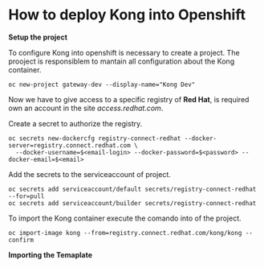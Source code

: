 # How to deploy Kong into Openshift

**Setup the project**

To configure Kong into openshift is necessary to create a project. The prooject is responsiblem to mantain all configuration about the Kong container.

````
oc new-project gateway-dev --display-name="Kong Dev"
````

Now we have to give access to a specific registry of **Red Hat**, is required own an account in the site _access.redhat.com_.

Create a secret to authorize the registry.
````
oc secrets new-dockercfg registry-connect-redhat --docker-server=registry.connect.redhat.com \
  --docker-username=$<email-login> --docker-password=$<password> --docker-email=$<email>
````

Add the secrets to the serviceaccount of project.
````
oc secrets add serviceaccount/default secrets/registry-connect-redhat --for=pull
oc secrets add serviceaccount/builder secrets/registry-connect-redhat
````

To import the Kong container execute the comando into of the project.
````
oc import-image kong --from=registry.connect.redhat.com/kong/kong --confirm
````

**Importing the Temaplate**
